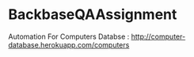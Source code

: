 # BackbaseQAAssignment
Automation For Computers Databse :  http://computer-database.herokuapp.com/computers
